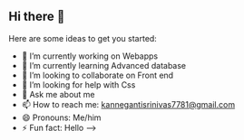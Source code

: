 ## Hi there 👋



Here are some ideas to get you started:

- 🔭 I’m currently working on Webapps
- 🌱 I’m currently learning  Advanced database
- 👯 I’m looking to collaborate on Front end
- 🤔 I’m looking for help with Css
- 💬 Ask me about me
- 📫 How to reach me: kannegantisrinivas7781@gmail.com
- 😄 Pronouns: Me/him
- ⚡ Fun fact: Hello
-->

